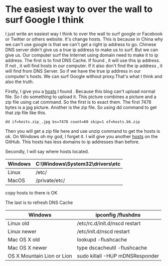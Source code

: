 # The easiest way to over the wall to surf Google I think

I just write an easiest way I think to over the wall to surf google or Facebook or Twitter or others website.
It's change hosts. This is because in China why we can't use google is that we can't get a right ip address to go. Chinese DNS server didn't give us a true ip address to make us to surf. But we can give us. Our computer surf the Internet using domain need to make it to ip address. The first is to find DNS Cache. If found , it will use this ip address. If not , it will find hosts in our computer. If it also don't find the ip address , it will find from DNS Server. So if we have the true ip address in our computer's hosts. We can surf Google without proxy.That's what I think and also the truth.

Firstly, I give you a [hosts](http://softlab.sdut.edu.cn/blog/yinjunbo/wp-content/uploads/sites/16/2017/06/hosts.zip_.jpg) I found . Because this blog can't upload normal file. So I do something to upload it. This picture combines a picture and a zip file using cat command. So the first is to exact them. The first 7478 bytes is a jpg picture. Another is the zip file. So using dd command to get that zip file like this.
```
dd if=hosts.zip_.jpg bs=7478 count=60 skip=1 of=hosts.bk.zip
```
Then you will get a zip file here and use unzip command to get the hosts is ok. On Windows oh my god, I forget it. I will give you another [hosts](https://github.com/racaljk/hosts) on the GitHub. This hosts has less domains to ip addresses than before.

Secondly, I will say where hosts located.

Windows | C:\\Windows\\System32\\drivers\\etc |
--------|-------------------------------------|
Linux  | /etc/
MacOS | /private/etc/

copy hosts to there is OK

The last is to refresh DNS Cache

Windows | ipconfig /flushdns |
--------|-------------------------------------|
Linux old | /etc/rc.d/init.d/nscd restart
Linux newer | /etc/init.d/nscd restart
Mac OS X old | lookupd -flushcache
Mac OS X newer | type  dscacheutil -flushcache
OS X Mountain Lion or Lion | sudo killall -HUP mDNSResponder
